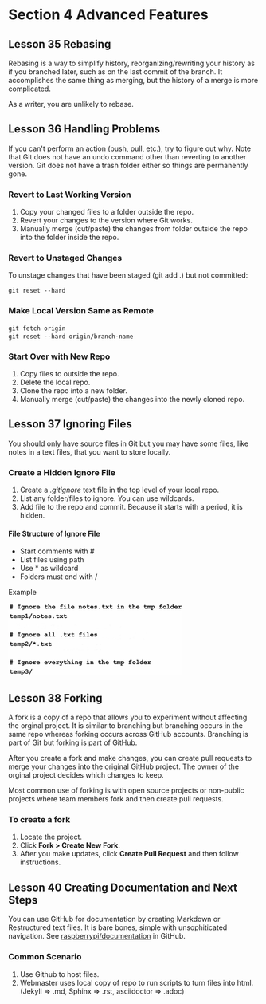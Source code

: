 # Section 4 Advanced Features

## Lesson 35 Rebasing

Rebasing is a way to simplify history, reorganizing/rewriting your history as if you branched later, such as on the last commit of the branch. It accomplishes the same thing as merging, but the history of a merge is more complicated.

As a writer, you are unlikely to rebase.

## Lesson 36 Handling Problems

If you can't perform an action (push, pull, etc.), try to figure out why. Note that Git does not have an undo command other than reverting to another version. Git does not have a trash folder either so things are permanently gone.

### Revert to Last Working Version
1. Copy your changed files to a folder outside the repo.
2. Revert your changes to the version where Git works.
3. Manually merge (cut/paste) the changes from folder outside the repo into the folder inside the repo.

### Revert to Unstaged Changes
To unstage changes that have been staged (git add .) but not committed:
```
git reset --hard
```

### Make Local Version Same as Remote
```
git fetch origin
git reset --hard origin/branch-name
```
    
### Start Over with New Repo
1. Copy files to outside the repo.
2. Delete the local repo.
3. Clone the repo into a new folder.
4. Manually merge (cut/paste) the changes into the newly cloned repo.

## Lesson 37 Ignoring Files
You should only have source files in Git but you may have some files, like notes in a text files, that you want to store locally.

### Create a Hidden Ignore File

1. Create a _.gitignore_ text file in the top level of your local repo.
2. List any folder/files to ignore. You can use wildcards.
3. Add file to the repo and commit. Because it starts with a period, it is hidden. 

#### File Structure of Ignore File
* Start comments with #
* List files using path
* Use * as wildcard
* Folders must end with /

Example

![example of ignore file](./assets/ignore_file.png)

## Lesson 38 Forking

A fork is a copy of a repo that allows you to experiment without affecting the orginal project. It is similar to branching but branching occurs in the same repo whereas forking occurs across GitHub accounts. Branching is part of Git but forking is part of GitHub.

After you create a fork and make changes, you can create pull requests to merge your changes into the original GitHub project. The owner of the orginal project decides which changes to keep.

Most common use of forking is with open source projects or non-public projects where team members fork and then create pull requests.

### To create a fork
1. Locate the project.
2. Click **Fork > Create New Fork**.
3. After you make updates, click **Create Pull Request** and then follow instructions.

## Lesson 40 Creating Documentation and Next Steps

You can use GitHub for documentation by creating Markdown or Restructured text files. It is bare bones, simple with unsophiticated navigation. See [raspberrypi/documentation](https://github.com/raspberrypi/documentation) in GitHub.


### Common Scenario
1. Use Github to host files.
2. Webmaster uses local copy of repo to run scripts to turn files into html. (Jekyll => .md, Sphinx => .rst, asciidoctor => .adoc)



































